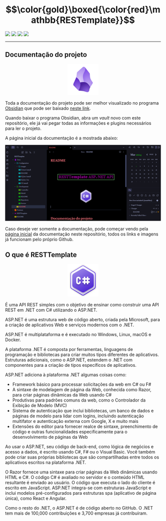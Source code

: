 # $$\color{gold}\boxed{\color{red}\mathbb{RESTemplate}}$$


![](https://img.shields.io/badge/.NET-8-purple)
![](https://img.shields.io/badge/ASP.NET-8.0.2-lightblue)
![](https://img.shields.io/badge/SQLite-3.45.1-green)
![](https://img.shields.io/badge/EntityFramework.SQLite-8.0.2-magenta)

---

## Documentação do projeto

<p align="center">
	<img src="https://raw.githubusercontent.com/F4NT0/RESTTemplate/master/Docs/Configuration/images/obsidian_icon.png" width="100">
</p>


Toda a documentação do projeto pode ser melhor visualizado no programa [Obsidian](https://obsidian.md/) que pode ser baixado [neste link](https://obsidian.md/download).

Quando baixar o programa Obsidian, abra um _vault_ novo com este repositório, ele já vai pegar todas as informações e plugins necessários para ler o projeto.

A página inicial da documentação é a mostrada abaixo:

![Visual do Obsidian](Docs/Configuration/images/obsidian_view.png)


Caso deseje ver somente a documentação, pode começar vendo pela [página inicial](Docs/README.md) da documentação neste repositório, todos os links e imagens já funcionam pelo próprio Github.

## O que é RESTTemplate

<p align="center">
	<img src="https://raw.githubusercontent.com/F4NT0/RESTTemplate/master/Docs/Configuration/images/csharp.svg" width="100">
</p>


É uma API REST simples com o objetivo de ensinar como construir uma API REST em .NET com C# utilizando o ASP.NET.

ASP.NET é uma estrutura web de código aberto, criada pela Microsoft, para a criação de aplicativos Web e serviços modernos com o .NET. 

ASP.NET é multiplataforma e é executado no Windows, Linux, macOS e Docker.

A plataforma .NET é composta por ferramentas, linguagens de programação e bibliotecas para criar muitos tipos diferentes de aplicativos. Estruturas adicionais, como o ASP.NET, estendem o .NET com componentes para a criação de tipos específicos de aplicativos.

ASP.NET adiciona à plataforma .NET algumas coisas como:

- Framework básico para processar solicitações da web em C# ou F#
- A sintaxe de modelagem de página da Web, conhecida como Razor, para criar páginas dinâmicas da Web usando C#
- Produtivas para padrões comuns da web, como o Controlador da Exibição de Modelo (MVC)
- Sistema de autenticação que inclui bibliotecas, um banco de dados e páginas de modelo para lidar com logins, incluindo autenticação multifator e autenticação externa com Google, X e muito mais
- Extensões do editor para fornecer realce de sintaxe, preenchimento de código e outras funcionalidades especificamente para o desenvolvimento de páginas da Web

Ao usar o ASP.NET, seu código de back-end, como lógica de negócios e acesso a dados, é escrito usando C#, F# ou o Visual Basic. Você também pode criar suas próprias bibliotecas que são compartilhadas entre todos os aplicativos escritos na plataforma .NET.

O Razor fornece uma sintaxe para criar páginas da Web dinâmicas usando HTML e C#. O código C# é avaliado no servidor e o conteúdo HTML resultante é enviado ao usuário. O código que executa o lado do cliente é escrito em JavaScript. ASP.NET integra-se com estruturas JavaScript e inclui modelos pré-configurados para estruturas spa (aplicativo de página única), como React e Angular.

Como o resto do .NET, o ASP.NET é de código aberto no GitHub. O .NET tem mais de 100,000 contribuições e 3,700 empresas já contribuíram.
